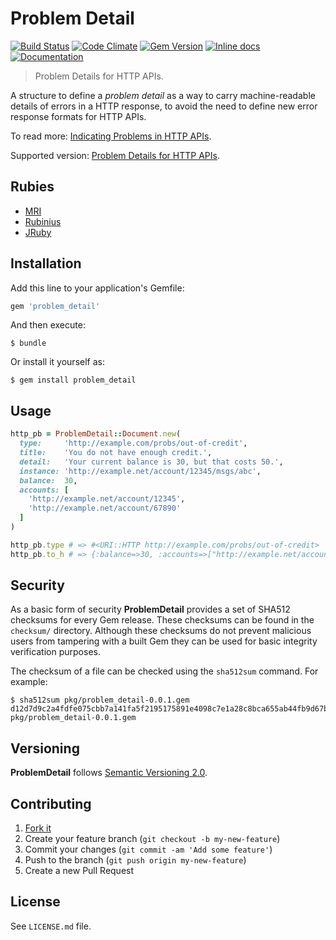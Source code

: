 # Problem Detail

[![Build Status](https://api.travis-ci.org/cyril/problem_detail.rb.svg?branch=master)][travis]
[![Code Climate](https://api.codeclimate.com/v1/badges/760884492bbfa493ef97/maintainability.svg)][codeclimate]
[![Gem Version](https://badge.fury.io/rb/problem_detail.svg)][gem]
[![Inline docs](https://inch-ci.org/github/cyril/problem_detail.rb.svg?branch=master)][inchpages]
[![Documentation](http://img.shields.io/:yard-docs-38c800.svg)][rubydoc]

> Problem Details for HTTP APIs.

A structure to define a *problem detail* as a way to carry machine-readable details of errors in a HTTP response, to avoid the need to define new error response formats for HTTP APIs.

To read more: [Indicating Problems in HTTP APIs](http://www.mnot.net/blog/2013/05/15/http_problem).

Supported version: [Problem Details for HTTP APIs](https://tools.ietf.org/html/rfc7807).

## Rubies

* [MRI](https://www.ruby-lang.org/)
* [Rubinius](http://rubini.us/)
* [JRuby](http://jruby.org/)

## Installation

Add this line to your application's Gemfile:

```ruby
gem 'problem_detail'
```

And then execute:

    $ bundle

Or install it yourself as:

    $ gem install problem_detail

## Usage

```ruby
http_pb = ProblemDetail::Document.new(
  type:     'http://example.com/probs/out-of-credit',
  title:    'You do not have enough credit.',
  detail:   'Your current balance is 30, but that costs 50.',
  instance: 'http://example.net/account/12345/msgs/abc',
  balance:  30,
  accounts: [
    'http://example.net/account/12345',
    'http://example.net/account/67890'
  ]
)

http_pb.type # => #<URI::HTTP http://example.com/probs/out-of-credit>
http_pb.to_h # => {:balance=>30, :accounts=>["http://example.net/account/12345", "http://example.net/account/67890"], :detail=>"Your current balance is 30, but that costs 50.", :instance=>#<URI::HTTP http://example.net/account/12345/msgs/abc>, :title=>"You do not have enough credit.", :type=>#<URI::HTTP http://example.com/probs/out-of-credit>}
```

## Security

As a basic form of security __ProblemDetail__ provides a set of SHA512 checksums for
every Gem release.  These checksums can be found in the `checksum/` directory.
Although these checksums do not prevent malicious users from tampering with a
built Gem they can be used for basic integrity verification purposes.

The checksum of a file can be checked using the `sha512sum` command.  For
example:

    $ sha512sum pkg/problem_detail-0.0.1.gem
    d12d7d9c2a4fdfe075cbb7a141fa5f2195175891e4098c7e1a28c8bca655ab44fb9d67b6a2e3991d0f852026c5e4537fdf7e314575c68d1c80b3a4b1eb1c041f  pkg/problem_detail-0.0.1.gem

## Versioning

__ProblemDetail__ follows [Semantic Versioning 2.0](http://semver.org/).

## Contributing

1. [Fork it](https://github.com/cyril/problem_detail.rb/fork)
2. Create your feature branch (`git checkout -b my-new-feature`)
3. Commit your changes (`git commit -am 'Add some feature'`)
4. Push to the branch (`git push origin my-new-feature`)
5. Create a new Pull Request

## License

See `LICENSE.md` file.

[gem]: https://rubygems.org/gems/problem_detail
[travis]: https://travis-ci.org/cyril/problem_detail.rb
[codeclimate]: https://codeclimate.com/github/cyril/problem_detail.rb
[inchpages]: https://inch-ci.org/github/cyril/problem_detail.rb
[rubydoc]: https://rubydoc.info/gems/problem_detail/frames
